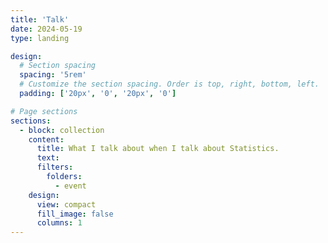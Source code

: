 ```yaml
---
title: 'Talk'
date: 2024-05-19
type: landing

design:
  # Section spacing
  spacing: '5rem'
  # Customize the section spacing. Order is top, right, bottom, left.
  padding: ['20px', '0', '20px', '0']

# Page sections
sections:
  - block: collection
    content:
      title: What I talk about when I talk about Statistics.
      text: 
      filters:
        folders:
          - event
    design:
      view: compact
      fill_image: false
      columns: 1
---
```

